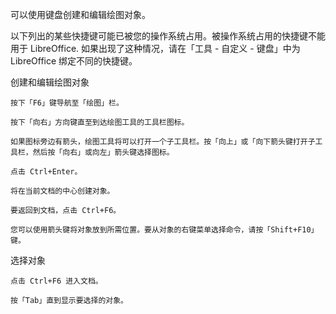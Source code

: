 可以使用键盘创建和编辑绘图对象。


以下列出的某些快捷键可能已被您的操作系统占用。被操作系统占用的快捷键不能用于 LibreOffice. 如果出现了这种情况，请在「工具 - 自定义 - 键盘」中为 LibreOffice 绑定不同的快捷键。

创建和编辑绘图对象

    按下「F6」键导航至「绘图」栏。

    按下「向右」方向键直至到达绘图工具的工具栏图标。

    如果图标旁边有箭头，绘图工具将可以打开一个子工具栏。按「向上」或「向下箭头键打开子工具栏，然后按「向右」或向左」箭头键选择图标。

    点击 Ctrl+Enter。

    将在当前文档的中心创建对象。

    要返回到文档，点击 Ctrl+F6。

    您可以使用箭头键将对象放到所需位置。要从对象的右键菜单选择命令，请按「Shift+F10」键。

选择对象

    点击 Ctrl+F6 进入文档。

    按「Tab」直到显示要选择的对象。
